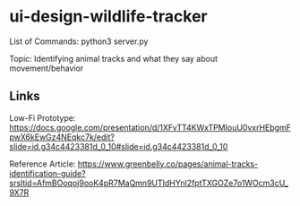 # ui-design-wildlife-tracker
List of Commands: 
python3 server.py

Topic: Identifying animal tracks and what they say about movement/behavior

## Links
Low-Fi Prototype: https://docs.google.com/presentation/d/1XFvTT4KWxTPMIouU0vxrHEbgmFpwX6kEwGz4NEqkc7k/edit?slide=id.g34c4423381d_0_10#slide=id.g34c4423381d_0_10

Reference Article: https://www.greenbelly.co/pages/animal-tracks-identification-guide?srsltid=AfmBOoqoj9ooK4pR7MaQmn9UTIdHYnl2fptTXGOZe7o1WOcm3cU_9X7R
